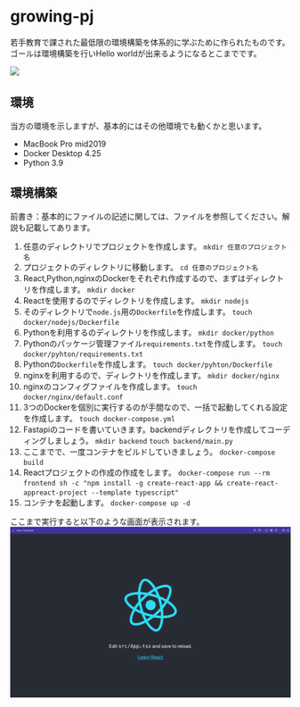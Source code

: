# growing-pj

若手教育で課された最低限の環境構築を体系的に学ぶために作られたものです。
ゴールは環境構築を行いHello worldが出来るようになるとこまでです。

![](./環境.drawio)

## 環境

当方の環境を示しますが、基本的にはその他環境でも動くかと思います。

* MacBook Pro mid2019
* Docker Desktop 4.25
* Python 3.9

## 環境構築

前書き：基本的にファイルの記述に関しては、ファイルを参照してください。解説も記載してあります。

1. 任意のディレクトリでプロジェクトを作成します。
    `mkdir 任意のプロジェクト名`
2. プロジェクトのディレクトリに移動します。
    `cd 任意のプロジェクト名`
3. React,Python,nginxのDockerをそれぞれ作成するので、まずはディレクトリを作成します。
    `mkdir docker`
4. Reactを使用するのでディレクトリを作成します。
    `mkdir nodejs`
5. そのディレクトリで`node.js`用の`Dockerfile`を作成します。
    `touch docker/nodejs/Dockerfile`
6. Pythonを利用するのディレクトリを作成します。
    `mkdir docker/python`
7. Pythonのパッケージ管理ファイル`requirements.txt`を作成します。
    `touch docker/pyhton/requirements.txt`
8. Pythonの`Dockerfile`を作成します。
    `touch docker/pyhton/Dockerfile`
9. nginxを利用するので、ディレクトリを作成します。
    `mkdir docker/nginx`
10. nginxのコンフィグファイルを作成します。
    `touch docker/nginx/default.conf`
11. 3つのDockerを個別に実行するのが手間なので、一括で起動してくれる設定を作成します。
    `touch docker-compose.yml`
12. Fastapiのコードを書いていきます。backendディレクトリを作成してコーディングしましょう。
    `mkdir backend`
    `touch backend/main.py`
13. ここまでで、一度コンテナをビルドしていきましょう。
    `docker-compose build`
14. Reactプロジェクトの作成の作成をします。
    `docker-compose run --rm frontend sh -c "npm install -g create-react-app && create-react-appreact-project --template typescript"`
15. コンテナを起動します。
    `docker-compose up -d`

ここまで実行すると以下のような画面が表示されます。
![](./images/image1.png)


